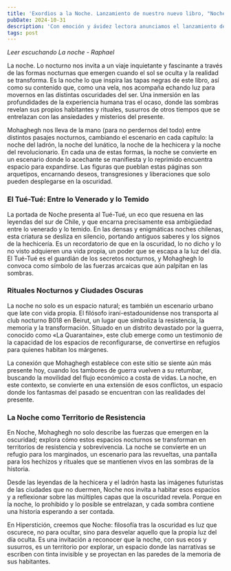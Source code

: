 ```yaml
---
title: 'Exordios a la Noche. Lanzamiento de nuestro nuevo libro, "Noche: Filosofía Tras la Oscuridad"'
pubDate: 2024-10-31
description: 'Con emoción y ávidez lectora anunciamos el lanzamiento de nuestro último título, "Noche: filosofía tras la oscuridad" de Jason Bahbak Mohaghegh.'
tags: post
---
```


*Leer escuchando La noche - Raphael*

La noche. Lo nocturno nos invita a un viaje inquietante y fascinante a través de las formas nocturnas que emergen cuando el sol se oculta y la realidad se transforma. Es la noche lo que inspira las tapas negras de este libro, así como su contenido que, como una vela, nos acompaña echando luz para movernos en las distintas oscuridades del ser. Una inmersión en las profundidades de la experiencia humana tras el ocaso, donde las sombras revelan sus propios habitantes y rituales, susurros de otros tiempos que se entrelazan con las ansiedades y misterios del presente.

Mohaghegh nos lleva de la mano (para no perdernos del todo) entre distintos pasajes nocturnos, cambiando el escenario en cada capítulo: la noche del ladrón, la noche del lunático, la noche de la hechicera y la noche del revolucionario. En cada una de estas formas, la noche se convierte en un escenario donde lo acechante se manifiesta y lo reprimido encuentra espacio para expandirse. Las figuras que pueblan estas páginas son arquetipos, encarnando deseos, transgresiones y liberaciones que solo pueden desplegarse en la oscuridad.

<h3>El Tué-Tué: Entre lo Venerado y lo Temido</h3>

La portada de Noche presenta al Tué-Tué, un eco que resuena en las leyendas del sur de Chile, y que encarna precisamente esa ambigüedad entre lo venerado y lo temido. En las densas y enigmáticas noches chilenas, esta criatura se desliza en silencio, portando antiguos saberes y los signos de la hechicería. Es un recordatorio de que en la oscuridad, lo no dicho y lo no visto adquieren una vida propia, un poder que se escapa a la luz del día. El Tué-Tué es el guardián de los secretos nocturnos, y Mohaghegh lo convoca como símbolo de las fuerzas arcaicas que aún palpitan en las sombras.

<h3>Rituales Nocturnos y Ciudades Oscuras</h3>

La noche no solo es un espacio natural; es también un escenario urbano que late con vida propia. El filósofo iraní-estadounidense nos transporta al club nocturno B018 en Beirut, un lugar que simboliza la resistencia, la memoria y la transformación. Situado en un distrito devastado por la guerra, conocido como «La Quarantaine», este club emerge como un testimonio de la capacidad de los espacios de reconfigurarse, de convertirse en refugios para quienes habitan los márgenes.

La conexión que Mohaghegh establece con este sitio se siente aún más presente hoy, cuando los tambores de guerra vuelven a su retumbar, buscando la movilidad del flujo económico a costa de vidas. La noche, en este contexto, se convierte en una extensión de esos conflictos, un espacio donde los fantasmas del pasado se encuentran con las realidades del presente.

<h3>La Noche como Territorio de Resistencia</h3>

En Noche, Mohaghegh no solo describe las fuerzas que emergen en la oscuridad; explora cómo estos espacios nocturnos se transforman en territorios de resistencia y sobrevivencia. La noche se convierte en un refugio para los marginados, un escenario para las revueltas, una pantalla para los hechizos y rituales que se mantienen vivos en las sombras de la historia.

Desde las leyendas de la hechicera y el ladrón hasta las imágenes futuristas de las ciudades que no duermen, Noche nos invita a habitar esos espacios y a reflexionar sobre las múltiples capas que la oscuridad revela. Porque en la noche, lo prohibido y lo posible se entrelazan, y cada sombra contiene una historia esperando a ser contada.

En Hiperstición, creemos que Noche: filosofía tras la oscuridad es luz que oscurece, no para ocultar, sino para desvelar aquello que la propia luz del día oculta. Es una invitación a reconocer que la noche, con sus ecos y susurros, es un territorio por explorar, un espacio donde las narrativas se escriben con tinta invisible y se proyectan en las paredes de la memoria de sus habitantes.
